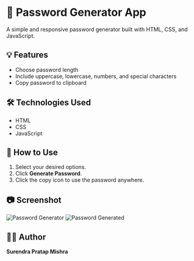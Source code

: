 # 🔐 Password Generator App

A simple and responsive password generator built with HTML, CSS, and JavaScript.

## 💡 Features
- Choose password length
- Include uppercase, lowercase, numbers, and special characters
- Copy password to clipboard

## 🛠️ Technologies Used
- HTML
- CSS
- JavaScript

## 🚀 How to Use
1. Select your desired options.
2. Click **Generate Password**.
3. Click the copy icon to use the password anywhere.

## 📷 Screenshot
![Password Generator](Screenshot1.png)
![Password Generated](Screenshot2.png)


## 👨‍💻 Author
**Surendra Pratap Mishra**

